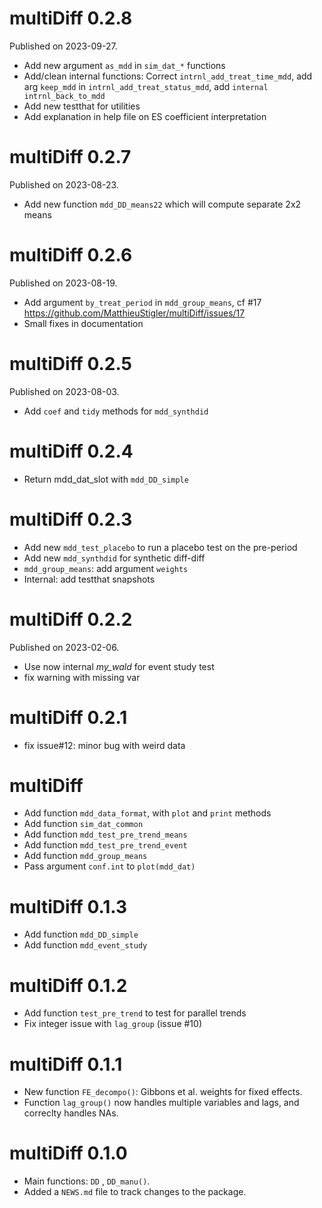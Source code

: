 # multiDiff 0.2.8

Published on 2023-09-27.

* Add new argument `as_mdd` in `sim_dat_*` functions
* Add/clean internal functions: Correct `intrnl_add_treat_time_mdd`, add arg `keep_mdd` in `intrnl_add_treat_status_mdd`, add `internal intrnl_back_to_mdd`
* Add new testthat for utilities
* Add explanation in help file on ES coefficient interpretation


# multiDiff 0.2.7

Published on 2023-08-23.

* Add new function `mdd_DD_means22` which will compute separate 2x2 means


# multiDiff 0.2.6

Published on 2023-08-19.

* Add argument `by_treat_period` in `mdd_group_means`, cf #17 https://github.com/MatthieuStigler/multiDiff/issues/17
* Small fixes in documentation

# multiDiff 0.2.5

Published on 2023-08-03.

* Add `coef` and `tidy` methods for `mdd_synthdid`

# multiDiff 0.2.4

* Return mdd_dat_slot with `mdd_DD_simple`

# multiDiff 0.2.3

* Add new `mdd_test_placebo` to run a placebo test on the pre-period
* Add new `mdd_synthdid` for synthetic diff-diff
* `mdd_group_means`: add argument `weights`
* Internal: add testthat snapshots

# multiDiff 0.2.2 

Published on 2023-02-06.

* Use now internal *my_wald* for event study test
* fix warning with missing var

# multiDiff 0.2.1

* fix issue#12: minor bug with weird data

# multiDiff 
* Add function `mdd_data_format`, with `plot` and `print` methods
* Add function `sim_dat_common`
* Add function `mdd_test_pre_trend_means`
* Add function `mdd_test_pre_trend_event`
* Add function `mdd_group_means`
* Pass argument `conf.int` to `plot(mdd_dat)`

# multiDiff 0.1.3

* Add function `mdd_DD_simple`
* Add function `mdd_event_study`

# multiDiff 0.1.2

* Add function `test_pre_trend` to test for parallel trends
* Fix integer issue with `lag_group` (issue #10)

# multiDiff 0.1.1

* New function `FE_decompo()`: Gibbons et al. weights for fixed effects.
* Function `lag_group()` now handles multiple variables and lags, and correclty handles NAs.

# multiDiff 0.1.0

* Main functions: `DD` , `DD_manu()`.
* Added a `NEWS.md` file to track changes to the package.
